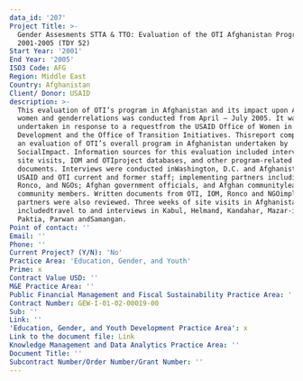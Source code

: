 ```yaml
---
data_id: '207'
Project Title: >-
  Gender Assesments STTA & TTO: Evaluation of the OTI Afghanistan Program,
  2001-2005 (TDY 52)
Start Year: '2001'
End Year: '2005'
ISO3 Code: AFG
Region: Middle East
Country: Afghanistan
Client/ Donor: USAID
description: >-
  This evaluation of OTI’s program in Afghanistan and its impact upon Afghan
  women and genderrelations was conducted from April – July 2005. It was
  undertaken in response to a requestfrom the USAID Office of Women in
  Development and the Office of Transition Initiatives. Thisreport complements
  an evaluation of OTI’s overall program in Afghanistan undertaken by
  SocialImpact. Information sources for this evaluation included interviews,
  site visits, IOM and OTIproject databases, and other program-related
  documents. Interviews were conducted inWashington, D.C. and Afghanistan with
  USAID and OTI current and former staff; implementing partners including IOM,
  Ronco, and NGOs; Afghan government officials, and Afghan communityleaders and
  community members. Written documents from OTI, IOM, Ronco and NGOimplementing
  partners were also reviewed. Three weeks of site visits in Afghanistan
  includedtravel to and interviews in Kabul, Helmand, Kandahar, Mazar-i-Sharif,
  Paktia, Parwan andSamangan.
Point of contact: ''
Email: ''
Phone: ''
Current Project? (Y/N): 'No'
Practice Area: 'Education, Gender, and Youth'
Prime: x
Contract Value USD: ''
M&E Practice Area: ''
Public Financial Management and Fiscal Sustainability Practice Area: ''
Contract Number: GEW-I-01-02-00019-00
Sub: ''
Link: ''
'Education, Gender, and Youth Development Practice Area': x
Link to the document file: Link
Knowledge Management and Data Analytics Practice Area: ''
Document Title: ''
Subcontract Number/Order Number/Grant Number: ''
---
```

